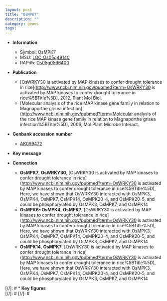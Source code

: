 ```yaml
---
layout: post
title: "OsMPK7"
description: ""
category: genes
tags: 
---
```


* **Information**  
    + Symbol: OsMPK7  
    + MSU: [LOC_Os05g49140](http://rice.plantbiology.msu.edu/cgi-bin/ORF_infopage.cgi?orf=LOC_Os05g49140)  
    + RAPdb: [Os05g0566400](http://rapdb.dna.affrc.go.jp/viewer/gbrowse_details/irgsp1?name=Os05g0566400)  

* **Publication**  
    + [OsWRKY30 is activated by MAP kinases to confer drought tolerance in rice](http://www.ncbi.nlm.nih.gov/pubmed?term=OsWRKY30 is activated by MAP kinases to confer drought tolerance in rice%5BTitle%5D), 2012, Plant Mol Biol.
    + [Molecular analysis of the rice MAP kinase gene family in relation to Magnaporthe grisea infection](http://www.ncbi.nlm.nih.gov/pubmed?term=Molecular analysis of the rice MAP kinase gene family in relation to Magnaporthe grisea infection%5BTitle%5D), 2006, Mol Plant Microbe Interact.

* **Genbank accession number**  
    + [AK099472](http://www.ncbi.nlm.nih.gov/nuccore/AK099472)

* **Key message**  

* **Connection**  
    + __OsMPK7__, __OsWRKY30__, [OsWRKY30 is activated by MAP kinases to confer drought tolerance in rice](http://www.ncbi.nlm.nih.gov/pubmed?term=OsWRKY30 is activated by MAP kinases to confer drought tolerance in rice%5BTitle%5D), Here, we have shown that OsWRKY30 interacted with OsMPK3, OsMPK4, OsMPK7, OsMPK14, OsMPK20-4, and OsMPK20-5, and could be phosphorylated by OsMPK3, OsMPK7, and OsMPK14
    + __OsMPK6~OsMPK4__, __OsMPK7__, [OsWRKY30 is activated by MAP kinases to confer drought tolerance in rice](http://www.ncbi.nlm.nih.gov/pubmed?term=OsWRKY30 is activated by MAP kinases to confer drought tolerance in rice%5BTitle%5D), Here, we have shown that OsWRKY30 interacted with OsMPK3, OsMPK4, OsMPK7, OsMPK14, OsMPK20-4, and OsMPK20-5, and could be phosphorylated by OsMPK3, OsMPK7, and OsMPK14
    + __OsMPK14__, __OsMPK7__, [OsWRKY30 is activated by MAP kinases to confer drought tolerance in rice](http://www.ncbi.nlm.nih.gov/pubmed?term=OsWRKY30 is activated by MAP kinases to confer drought tolerance in rice%5BTitle%5D), Here, we have shown that OsWRKY30 interacted with OsMPK3, OsMPK4, OsMPK7, OsMPK14, OsMPK20-4, and OsMPK20-5, and could be phosphorylated by OsMPK3, OsMPK7, and OsMPK14

[//]: # * **Key figures**  
[//]: # 
[//]: # 
